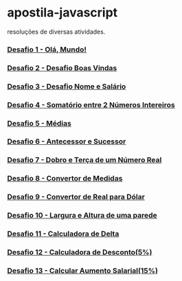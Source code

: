 # apostila-javascript
resoluções de diversas atividades.
 
<h3><a href="https://kawecz.github.io/apostila-javascript/d01/index.html">Desafio 1 - Olá, Mundo! </a></h3>
<h3><a href="https://kawecz.github.io/apostila-javascript/d02/index.html">Desafio 2 - Desafio Boas Vindas </a></h3>
<h3><a href="https://kawecz.github.io/apostila-javascript/d03/index.html">Desafio 3 - Desafio Nome e Salário </a></h3>
<h3><a href="https://kawecz.github.io/apostila-javascript/d04/index.html">Desafio 4 - Somatório entre 2 Números Intereiros </a></h3>
<h3><a href = "https://kawecz.github.io/apostila-javascript/d05/index.html">Desafio 5 - Médias</h3>
<h3><a href = "https://kawecz.github.io/apostila-javascript/d06/index.html">Desafio 6 - Antecessor e Sucessor</h3>
<h3><a href = "https://kawecz.github.io/apostila-javascript/d07/index.html">Desafio 7 - Dobro e Terça de um Número Real</h3>
<h3><a href = "https://kawecz.github.io/apostila-javascript/d08/index.html">Desafio 8 - Convertor de Medidas</h3>
<h3><a href = "https://kawecz.github.io/apostila-javascript/d09/index.html">Desafio 9 - Convertor de Real para Dólar</h3>
<h3><a href = "https://kawecz.github.io/apostila-javascript/d10/index.html">Desafio 10 - Largura e Altura de uma parede</h3>
<h3><a href = "https://kawecz.github.io/apostila-javascript/d11/index.html">Desafio 11 - Calculadora de Delta</h3>
<h3><a href = "https://kawecz.github.io/apostila-javascript/d12/index.html">Desafio 12 - Calculadora de Desconto(5%)</h3>
<h3><a href = "https://kawecz.github.io/apostila-javascript/d13/index.html">Desafio 13 - Calcular Aumento Salarial(15%)</h3>